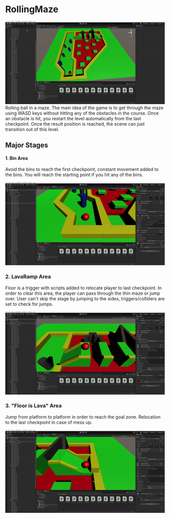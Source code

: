 # RollingMaze
![](imgs/GameField.gif)  
Rolling ball in a maze. The main idea of the game is to get through the maze using WASD keys without hitting any of the obstacles in the course. Once an obstacle is hit, you restart the level automatically from the last checkpoint. Once the result position is reached, the scene can just transition out of this level.



## Major Stages

#### 1. Bin Area
Avoid the bins to reach the first checkpoint, constant movement added to the bins. You will reach the starting point if you hit any of the bins.

![](imgs/FirstPart.gif)


### 2. LavaRamp Area
Floor is a trigger with scripts added to relocate player to last checkpoint. In order to clear this area, the player can pass through the thin maze or jump over. User can't skip the stage by jumping to the sides, triggers/colliders are set to check for jumps.

![](imgs/SecondPart.gif)

### 3. "Floor is Lava" Area
Jump from platform to platform in order to reach the goal zone. Relocation to the last checkpoint in case of mess up.

![](imgs/ThirdPart.gif)

